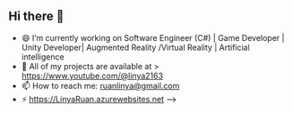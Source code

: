 ## Hi there 👋

- 😄 I’m currently working on Software Engineer (C#) | Game Developer | Unity Developer| Augmented Reality /Virtual Reality | Artificial intelligence
- 💬 All of my projects are available at > https://www.youtube.com/@linya2163
- 📫 How to reach me: ruanlinya@gmail.com
- ⚡ https://LinyaRuan.azurewebsites.net 
-->
